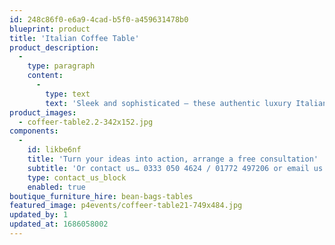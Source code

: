 ```yaml
---
id: 248c86f0-e6a9-4cad-b5f0-a459631478b0
blueprint: product
title: 'Italian Coffee Table'
product_description:
  -
    type: paragraph
    content:
      -
        type: text
        text: 'Sleek and sophisticated – these authentic luxury Italian coffee tables offer the perfect alternative to our champagne tables when completing your booth setup.'
product_images:
  - coffeer-table2.2-342x152.jpg
components:
  -
    id: likbe6nf
    title: 'Turn your ideas into action, arrange a free consultation'
    subtitle: 'Or contact us… 0333 050 4624 / 01772 497206 or email us: info@p4events.co.uk'
    type: contact_us_block
    enabled: true
boutique_furniture_hire: bean-bags-tables
featured_image: p4events/coffeer-table21-749x484.jpg
updated_by: 1
updated_at: 1686058002
---
```

